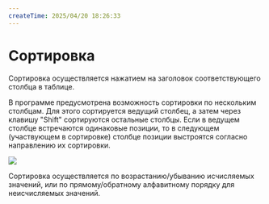 ```yaml
---
createTime: 2025/04/20 18:26:33
---
```

# Сортировка

Сортировка осуществляется нажатием на заголовок соответствующего столбца в таблице.

В программе предусмотрена возможность сортировки по нескольким столбцам. Для этого сортируется ведущий столбец, а затем через клавишу "Shift" сортируются остальные столбцы. Если в ведущем столбце встречаются одинаковые позиции, то в следующем (участвующем в сортировке) столбце позиции выстроятся согласно направлению их сортировки.

![](../../assets/specification/Aspose.Words.83ab1c44-6b28-430a-a5f2-4d9e6ba1abd4.093.png)

Сортировка осуществляется по возрастанию/убыванию исчисляемых значений, или по прямому/обратному алфавитному порядку для неисчисляемых значений.